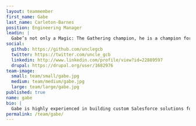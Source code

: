 ```yaml
---
layout: teammember
first_name: Gabe
last_name: Carleton-Barnes
position: Engineering Manager
leadin: |
  Gabe’s not only a Magic: The Gathering champion, he is a champion for our Salesforce integration tools and other open source contributions. His experience in streamlining processes for nonprofits drew him to ThinkShout, where he could apply his skills and do some good for the world at the same time.
social:
  github: https://github.com/unclegcb
  twitter: https://twitter.com/uncle_gcb
  linkedin: http://www.linkedin.com/profile/view?id=22889597
  drupal: https://drupal.org/user/1682976
team-image:
  small: team/small/gabe.jpg
  medium: team/medium/gabe.jpg
  large: team/large/gabe.jpg
published: true
name: gabe
bio: |
  Gabe is highly experienced in building custom Salesforce solutions for constituent management and fundraising. Before joining ThinkShout, Gabe worked in the nonprofit world at Ecotrust, the Wild Salmon Center, and Immigration Equality. He holds a BA in Computer Science and Theatre from Oberlin College. Gabe really does spend his free time playing Magic: The Gathering in a variety of time zones.
permalink: /team/gabe/
---
```

